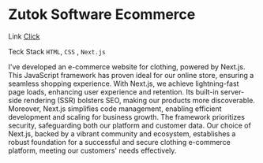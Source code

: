# Zutok Software Ecommerce

Link <a href="https://ecommercezutok.vercel.app/" > Click </a>

Teck Stack `HTML`,  `CSS` , `Next.js`

I've developed an e-commerce website for clothing, powered by Next.js. This JavaScript framework has proven ideal for our online store, ensuring a seamless shopping experience. With Next.js, we achieve lightning-fast page loads, enhancing user experience and retention. Its built-in server-side rendering (SSR) bolsters SEO, making our products more discoverable. Moreover, Next.js simplifies code management, enabling efficient development and scaling for business growth. The framework prioritizes security, safeguarding both our platform and customer data. Our choice of Next.js, backed by a vibrant community and ecosystem, establishes a robust foundation for a successful and secure clothing e-commerce platform, meeting our customers' needs effectively.
